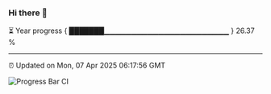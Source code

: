 ### Hi there 👋

⏳ Year progress { ███████▁▁▁▁▁▁▁▁▁▁▁▁▁▁▁▁▁▁▁▁▁▁▁ } 26.37 %

---

⏰ Updated on Mon, 07 Apr 2025 06:17:56 GMT

![Progress Bar CI](https://github.com/code-lakshay/GitHub-Actions-Demo/workflows/Progress%20Bar%20CI/badge.svg)
